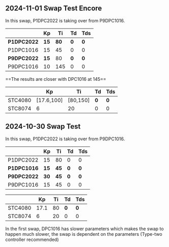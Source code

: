 
## 2024-11-01 Swap Test Encore

In this swap, P1DPC2022  is taking over from P9DPC1016.

|               | Kp     | Ti     | Td    | Tds   |
| ------------- | ------ | ------ | ----- | ----- |
| **P1DPC2022** | **15** | **80** | **0** | **0** |
| P1DPC1016     | 15     | 45     | 0     | 0     |
| **P9DPC2022** | **15** | 80     | **0** | **0** |
| P9DPC1016     | 10     | 145    | 0     | 0     |

==The results are closer with DPC1016 at 145==

|         | Kp         | Ti       | Td    | Tds   |
| ------- | ---------- | -------- | ----- | ----- |
| STC4080 | [17.6,100] | [80,150] | **0** | **0** |
| STC8074 | 6          | 20       | 0     | 0     |

## 2024-10-30 Swap Test

In this swap, P1DPC2022  is taking over from P9DPC1016.

|               | Kp     | Ti     | Td    | Tds   |
| ------------- | ------ | ------ | ----- | ----- |
| P1DPC2022     | 15     | 80     | 0     | 0     |
| **P1DPC1016** | **15** | **45** | **0** | **0** |
| **P9DPC2022**     | **30**     | **45**     | **0**     | **0**     |
| P9DPC1016     | 15     | 45     | 0     | 0     |


|         | Kp   | Ti  | Td    | Tds   |
| ------- | ---- | --- | ----- | ----- |
| STC4080 | 17.1 | 80  | **0** | **0** |
| STC8074 | 6    | 20  | 0     | 0     |

In the first swap, DPC1016 has slower parameters which makes the swap to happen much slower, the swap is dependent on the parameters (Type-two controller recommended)